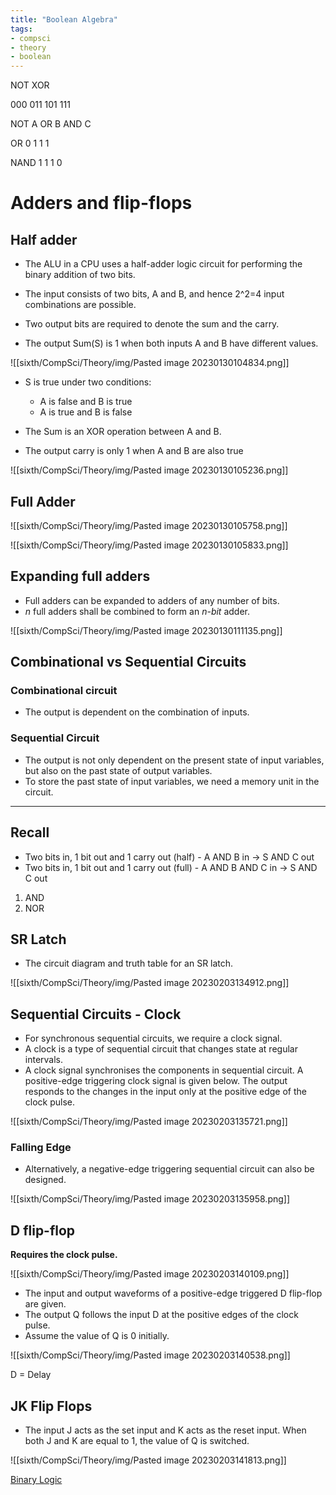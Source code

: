 ```yaml
---
title: "Boolean Algebra"
tags:
- compsci
- theory
- boolean
---
```


NOT
XOR

000
011
101
111

NOT A OR B AND C

OR
0
1
1
1


NAND
1
1
1
0


# Adders and flip-flops


## Half adder

- The ALU in a CPU uses a half-adder logic circuit for performing the binary addition of two bits.
- The input consists of two bits, A and B, and hence 2^2=4 input combinations are possible.

- Two output bits are required to denote the sum and the carry.
- The output Sum(S) is 1 when both inputs A and B have different values.

![[sixth/CompSci/Theory/img/Pasted image 20230130104834.png]]

- S is true under two conditions:
	- A is false and B is true
	- A is true and B is false
- The Sum is an XOR operation between A and B.

- The output carry is only 1 when A and B are also true

![[sixth/CompSci/Theory/img/Pasted image 20230130105236.png]]

## Full Adder 

![[sixth/CompSci/Theory/img/Pasted image 20230130105758.png]]

![[sixth/CompSci/Theory/img/Pasted image 20230130105833.png]]

## Expanding full adders

- Full adders can be expanded to adders of any number of bits. 
- *n* full adders shall be combined to form an *n-bit* adder.

![[sixth/CompSci/Theory/img/Pasted image 20230130111135.png]]

## Combinational vs Sequential Circuits

### Combinational circuit

- The output is dependent on the combination of inputs.

### Sequential Circuit

- The output is not only dependent on the present state of input variables, but also on the past state of output variables.
- To store the past state of input variables, we need a memory unit in the circuit.

---

## Recall

- Two bits in, 1 bit out and 1 carry out (half) - A AND B in -> S AND C out
- Two bits in, 1 bit out and 1 carry out (full) - A AND B AND C in -> S AND C out


1) AND
2) NOR

## SR Latch

- The circuit diagram and truth table for an SR latch.

![[sixth/CompSci/Theory/img/Pasted image 20230203134912.png]]

## Sequential Circuits - Clock

- For synchronous sequential circuits, we require a clock signal.
- A clock is a type of sequential circuit that changes state at regular intervals.
- A clock signal synchronises the components in sequential circuit. A positive-edge triggering clock signal is given below. The output responds to the changes in the input only at the positive edge of the clock pulse.

![[sixth/CompSci/Theory/img/Pasted image 20230203135721.png]]

### Falling Edge

- Alternatively, a negative-edge triggering sequential circuit can also be designed.

![[sixth/CompSci/Theory/img/Pasted image 20230203135958.png]]

## D flip-flop

**Requires the clock pulse.**

![[sixth/CompSci/Theory/img/Pasted image 20230203140109.png]]

- The input and output waveforms of a positive-edge triggered D flip-flop are given.
- The output Q follows the input D at the positive edges of the clock pulse.
- Assume the value of Q is 0 initially.

![[sixth/CompSci/Theory/img/Pasted image 20230203140538.png]]

D = Delay

## JK Flip Flops

- The input J acts as the set input and K acts as the reset input. When both J and K are equal to 1, the value of Q is switched. 

![[sixth/CompSci/Theory/img/Pasted image 20230203141813.png]]



[Binary Logic](sixth/CompSci/Theory/BinaryLogic/BinaryLogic)